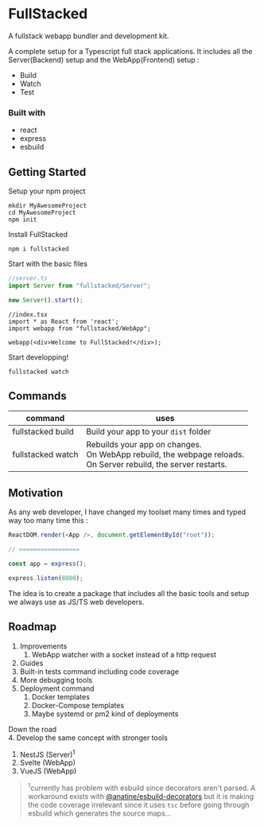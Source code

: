 # FullStacked
A fullstack webapp bundler and development kit.

A complete setup for a Typescript full stack applications.
It includes all the Server(Backend) setup and the WebApp(Frontend) setup :
* Build
* Watch
* Test

### Built with
* react
* express
* esbuild

## Getting Started
Setup your npm project
```shell
mkdir MyAwesomeProject
cd MyAwesomeProject
npm init
```
Install FullStacked
```shell
npm i fullstacked
```
Start with the basic files
```ts
//server.ts
import Server from "fullstacked/Server";

new Server().start();
```
```tsx
//index.tsx
import * as React from 'react';
import webapp from "fullstacked/WebApp";

webapp(<div>Welcome to FullStacked!</div>);
```
Start developping!
```shell
fullstacked watch
```

## Commands

| command | uses |
| --- | --- |
| fullstacked build | Build your app to your `dist` folder |
| fullstacked watch | Rebuilds your app on changes.<br />On WebApp rebuild, the webpage reloads.<br />On Server rebuild, the server restarts.|

## Motivation
As any web developer, I have changed my toolset many times and typed way too many time this :
```js
ReactDOM.render(<App />, document.getElementById("root"));

// =================

const app = express();

express.listen(8000);
```
The idea is to create a package that includes all the basic tools and setup we always use as JS/TS web developers.

## Roadmap
1. Improvements
   1. WebApp watcher with a socket instead of a http request
2. Guides
3. Built-in tests command including code coverage
4. More debugging tools
5. Deployment command
   1. Docker templates
   2. Docker-Compose templates
   3. Maybe systemd or pm2 kind of deployments

Down the road<br />
4. Develop the same concept with stronger tools
   1. NestJS (Server)<sup>1</sup>
   2. Svelte (WebApp)
   3. VueJS (WebApp)
> <sup>1</sup>currently has problem with esbuild since decorators aren't parsed.
> A workaround exists with [@anatine/esbuild-decorators](https://github.com/anatine/esbuildnx/tree/main/packages/esbuild-decorators) 
> but it is making the code coverage irrelevant since 
> it uses `tsc` before going through esbuild which generates the source maps...
